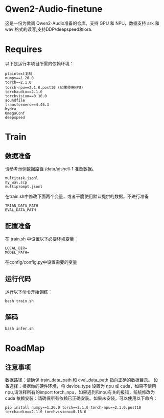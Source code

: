 # Qwen2-Audio-finetune
这是一份为微调 Qwen2-Audio准备的仓库，支持 GPU 和 NPU，数据支持 ark 和 wav 格式的读写,支持DDP/deepspeed和lora.
# Requires
以下是运行本项目所需的依赖环境：
```
plaintext复制
numpy==1.26.0
torch==2.1.0
torch-npu==2.1.0.post10 (如果使用NPU)
torchaudio==2.1.0
torchvision==0.16.0
soundfile
transformers==4.46.3
hydra
OmegaConf
deepspeed
```
# Train
## 数据准备
请参考示例数据路径 /data/aishell-1 准备数据。
```
multitask.jsonl 
my_wav.scp
multiprompt.jsonl
```
在train.sh中修改下面两个变量，或者干脆使用默认提供的数据，不进行准备
```
TRIAN_DATA_PATH
EVAL_DATA_PATH
```
## 配置准备
在 train.sh 中设置以下必要环境变量：
```
LOCAL_DIR=
MODEL_PATH=
```
在config/config.py中设置需要的变量

## 运行代码
运行以下命令开始训练：
```
bash train.sh
```
## 解码
```
bash infer.sh
```
# RoadMap

## 注意事项
数据路径：请确保 train_data_path 和 eval_data_path 指向正确的数据目录。
设备选择：根据你的硬件环境，将 device_type 设置为 npu 或 cuda，如果不使用npu,请注释所有的import torch_npu，如果遇到和npu有关的报错，统统修改为cuda
依赖安装：请确保所有依赖已正确安装。如果未安装，可以使用以下命令：
```
pip install numpy==1.26.0 torch==2.1.0 torch-npu==2.1.0.post10 torchaudio==2.1.0 torchvision==0.16.0
```